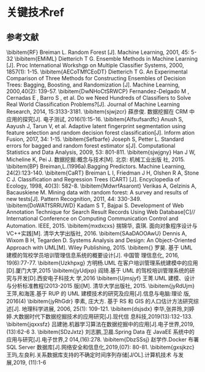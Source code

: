 # 关键技术ref
## 参考文献
\bibitem{RF}
Breiman L. Random Forest [J]. Machine Learning, 2001, 45: 5-32
\bibitem{EMiML}
Dietterich T G. Ensemble Methods in Machine Learning [J]. Proc International Workshgp on Multiple Classifier Systems, 2000, 1857(1): 1-15.
\bibitem{AECoTMfCEoDT}
Dietterich T G. An Experimental Comparison of Three Methods for Constructing Ensembles of Decision Trees: Bagging, Boosting, and Randomization [J]. Machine Learning, 2000,40(2): 139-57.
\bibitem{DwNHoCtSRWCP}
Fernandez-Delgado M , Cernadas E , Barro S , et al. Do we Need Hundreds of Classifiers to Solve Real World Classification Problems?[J]. Journal of Machine Learning Research, 2014, 15:3133-3181.
\bibitem{sjwjzcr}
薛彦俊. 数据挖掘在 CRM 中应用的探究[J]. 电子测试, 2016(1):15-16.
\bibitem{Alfsufsardfc}
Anush S, Aayush J, Tarun V, et al. Adaptive latent fingerprint segmentation
using feature selection and random decision forest classification[J]. Inform
ation Fusion, 2017, 34: 1-15.
\bibitem{Sefbarfe}
Joseph S, Petter L. Standard errors for bagged and random forest estimator
s[J]. Computational Statistics and Data Analysis, 2009, 53: 801-811.
\bibitem{sjwjgny}
Han J W, Micheline K, Pei J. 数据挖掘:概念与技术[M]. 北京: 机械工业出版
社, 2015.
\bibitem{BP}
Breiman,L.(1996a).Bagging Predictors. Machine Learning, 24(2):123-140.
\bibitem{CaRT}
Breiman L I, Friedman J H, Olshen R A, Stone C J. Classification and Regression Trees
(CART) [J]. Encyclopedia of Ecology, 1998, 40(3): 582-8.
\bibitem{MdwrfAsaront}
Verikas A, Gelzinis A, Bacauskiene M. Mining data with random forest: A
survey and results of new tests[J]. Pattern Recognition, 2011, 44: 330-349.
\bibitem{DoWATfSRRUWD}
Kadam S T, Bajpai S. Development of Web Annotation Technique for Search
Result Records Using Web Database[C]// International Conference on Computing
Communication Control and Automation. IEEE, 2015.
\bibitem{mxdxcxs}
揣锦华, 袁琪. 面向对象程序设计与 VC++实践[M]. 清华大学出版社, 2016.
\bibitem{SAaDAOOAwU}
Dennis A, Wixom B H, Tegarden D. Systems Analysis and Design: An
Object-Oriented Approach with UML[M]. Wiley Publishing, 2015.
\bibitem{}
罗昊. 基于 UML 建模的驾校学员培训管理信息系统的概要设计[J]. 中国管
理信息化, 2016, 19(6):77-77.
\bibitem{Uzkhpxg}
方明杨.UML 在客户培训管理系统建模中的应用[D].厦门大学,2015
\bibitem{jyUdjxp}
阎琦.基于 UML 的驾校培训管理系统的研究与开发[D].西安电子科技大
学,2016
\bibitem{Ujmsjyf}
王菁.UML 建模、设计与分析标准教程(2013-2015 版)[M]. 清华大学出版社,
2015.
\bibitem{jyRdUjm}
王萍,和海莲.基于 RUP 的 UML 建模技术的研究及应用[J].信息与电脑:理论
版, 2016(4)
\bibitem{jyRhGdr}
李素, 庄大方. 基于 RS 和 GIS 的人口估计方法研究综述[J]. 地理科学进展,
2006, 25(1): 109-121.
\bibitem{dsjsdx}
李华,张井玲,刘婷婷.大数据时代下数据挖掘技术的应用研究[J].现代信
息科技,2019(13):132-133.
\bibitem{jqxxsfz}
吕建驰.机器学习算法在数据挖掘中的应用[J].电子世界,2019,(13):62-6
3.
\bibitem{SDzJxtz}
刘志鹏,卫晨.Spring Data 在 JavaEE 系统中的应用与研究[J].电子世界,2
014,(16):278.
\bibitem{DbzSSsj}
赵学作.Docker 布署 SQL Server 数据库[J].网络安全和信息化,2019,(07):
80-81.
\bibitem{gxsjkzc}
王玙,左良利.关系数据库支持的不确定时间序列存储[J/OL].计算机技术
与发展,2019, (11):1-6
